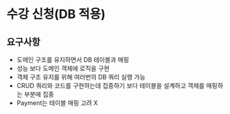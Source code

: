 # 수강 신청(DB 적용)

## 요구사항

- 도메인 구조를 유지하면서 DB 테이블과 매핑
- 성능 보다 도메인 객체에 로직을 구현
- 객체 구조 유지를 위해 여러번의 DB 쿼리 실행 가능
- CRUD 쿼리와 코드를 구현하는데 집중하기 보다 테이블을 설계하고 객체를 매핑하는 부분에 집중
- Payment는 테이블 매핑 고려 X 